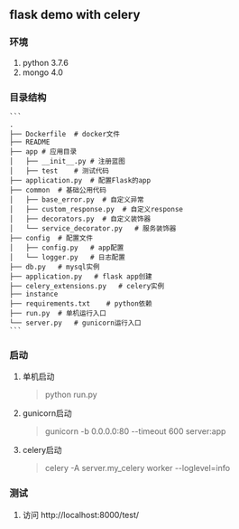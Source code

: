 ## flask demo with celery

### 环境
1. python 3.7.6
2. mongo 4.0

### 目录结构
    ```
    .
    ├── Dockerfile  # docker文件
    ├── README
    ├── app # 应用目录
    │   ├── __init__.py # 注册蓝图
    │   ├── test    # 测试代码
    ├── application.py  # 配置Flask的app
    ├── common  # 基础公用代码
    │   ├── base_error.py  # 自定义异常
    │   ├── custom_response.py  # 自定义response
    │   ├── decorators.py  # 自定义装饰器
    │   └── service_decorator.py   # 服务装饰器
    ├── config  # 配置文件
    │   ├── config.py   # app配置
    │   └── logger.py   # 日志配置
    ├── db.py   # mysql实例
    ├── application.py   # flask app创建
    ├── celery_extensions.py   # celery实例
    ├── instance
    ├── requirements.txt    # python依赖
    ├── run.py  # 单机运行入口
    └── server.py   # gunicorn运行入口
    ```

### 启动
1. 单机启动
    > python run.py
2. gunicorn启动
    > gunicorn -b 0.0.0.0:80 --timeout 600 server:app
3. celery启动
    > celery -A server.my_celery worker --loglevel=info

### 测试
1. 访问 http://localhost:8000/test/
